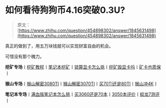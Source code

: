 <!--yml
category: 挖矿
date: 2022-06-26 00:00:00
-->

# 如何看待狗狗币4.16突破0.3U?

> 原文：[https://www.zhihu.com/question/454898302/answer/1845631498](https://www.zhihu.com/question/454898302/answer/1845631498)

 真正的做到了，用五万块钱就可以实现财富自由的机会。

可惜没有那个魄力。

**挖矿专场**丨[挖矿教程](https://zhuanlan.zhihu.com/p/355955385)丨[笔记本挖矿](https://zhuanlan.zhihu.com/p/360451565)丨[锁算显卡怎么挑](https://zhuanlan.zhihu.com/p/374342633)丨[挖矿毁显卡吗](https://zhuanlan.zhihu.com/p/358944242)丨[矿卡也质保](https://zhuanlan.zhihu.com/p/386391253)丨

**猴山专场**丨[猴山解密3080TI](https://zhuanlan.zhihu.com/p/379179943)丨[猴山解密3070TI](https://zhuanlan.zhihu.com/p/379428935)丨[买70TI还是80TI](https://zhuanlan.zhihu.com/p/379846007)丨[猴山冲4K](https://zhuanlan.zhihu.com/p/380129626)丨

**笔记本专场**丨[满血版笔记本怎么挑](https://zhuanlan.zhihu.com/p/374748213)丨[买3060还是70本](https://www.zhihu.com/question/447817962/answer/1909204347)丨[3050本评价](https://www.zhihu.com/question/462045112/answer/1913547325)丨[蛟龙7测评](https://zhuanlan.zhihu.com/p/369226521)丨